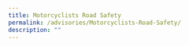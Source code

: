 ```yaml
---
title: Motorcyclists Road Safety
permalink: /advisories/Motorcyclists-Road-Safety/
description: ""
---
```

